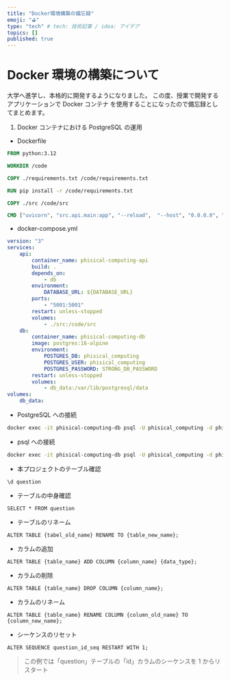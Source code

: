 ```yaml
---
title: "Docker環境構築の備忘録"
emoji: "⛳"
type: "tech" # tech: 技術記事 / idea: アイデア
topics: []
published: true
---
```


# Docker 環境の構築について

大学へ進学し、本格的に開発するようになりました。
この度、授業で開発するアプリケーションで Docker コンテナ を使用することになったので備忘録としてまとめます。

1. Docker コンテナにおける PostgreSQL の運用

-   Dockerfile

```dockerfile
FROM python:3.12

WORKDIR /code

COPY ./requirements.txt /code/requirements.txt

RUN pip install -r /code/requirements.txt

COPY ./src /code/src

CMD ["uvicorn", "src.api.main:app", "--reload",  "--host", "0.0.0.0", "--port", "5001"]
```

-   docker-compose.yml

```yaml
version: "3"
services:
    api:
        container_name: phisical-computing-api
        build: .
        depends_on:
            - db
        environment:
            DATABASE_URL: ${DATABASE_URL}
        ports:
            - "5001:5001"
        restart: unless-stopped
        volumes:
            - ./src:/code/src
    db:
        container_name: phisical-computing-db
        image: postgres:16-alpine
        environment:
            POSTGRES_DB: phisical_computing
            POSTGRES_USER: phisical_computing
            POSTGRES_PASSWORD: STRONG_DB_PASSWORD
        restart: unless-stopped
        volumes:
            - db_data:/var/lib/postgresql/data
volumes:
    db_data:
```

-   PostgreSQL への接続

```bash
docker exec -it phisical-computing-db psql -U phisical_computing -d phisical_computing
```

-   psql への接続

```bash
docker exec -it phisical-computing-db psql -U phisical_computing -d phisical_computing
```

-   本プロジェクトのテーブル確認

```psql
\d question
```

-   テーブルの中身確認

```psql
SELECT * FROM question
```

-   テーブルのリネーム

```psql
ALTER TABLE {tabel_old_name} RENAME TO {table_new_name};
```

-   カラムの追加

```psql
ALTER TABLE {table_name} ADD COLUMN {column_name} {data_type};
```

-   カラムの削除

```psql
ALTER TABLE {table_name} DROP COLUMN {column_name};
```

-   カラムのリネーム

```psql
ALTER TABLE {table_name} RENAME COLUMN {column_old_name} TO {column_new_name};
```

-   シーケンスのリセット

```psql
ALTER SEQUENCE question_id_seq RESTART WITH 1;
```

> この例では「question」テーブルの「id」カラムのシーケンスを 1 からリスタート
